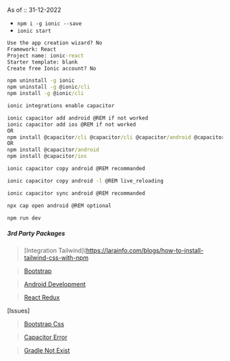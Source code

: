 As of :: 31-12-2022

- ```npm i -g ionic --save```
- ```ionic start```

```cmd
Use the app creation wizard? No
Framework: React
Project name: ionic-react
Starter template: blank
Create free Ionic account? No
```

```cmd
npm uninstall -g ionic
npm uninstall -g @ionic/cli
npm install -g @ionic/cli
```

```cmd 
ionic integrations enable capacitor
```
```cmd
ionic capacitor add android @REM if not worked
ionic capacitor add ios @REM if not worked
OR
npm install @capacitor/cli @capacitor/cli @capacitor/android @capacitor/ios
OR
npm install @capacitor/android
npm install @capacitor/ios
```
```cmd
ionic capacitor copy android @REM recommanded
```
```cmd
ionic capacitor copy android -l @REM live_reloading
```
```cmd
ionic capacitor sync android @REM recommanded
```
```cmd
npx cap open android @REM optional
```
```cmd
npm run dev
```

##### 3rd Party Packages

> [Integration Tailwind](https://larainfo.com/blogs/how-to-install-tailwind-css-with-npm

> [Bootstrap](https://getbootstrap.com/docs/4.4/getting-started/introduction/)

> [Android Development](https://ionicframework.com/docs/developing/android)

> [React Redux](https://react-redux.js.org/tutorials/quick-start)

[Issues]

> [Bootstrap Css](https://stackoverflow.com/questions/38684023/bootstrap-4-flex-grid-system-only)

> [Capacitor Error](https://stackoverflow.com/questions/67633486/an-error-occurred-while-running-subprocess-capacitor-when-creating-new-ionic-pro)

> [Gradle Not Exist](https://stackoverflow.com/questions/63267827/capacitor-settings-gradle-as-it-does-not-exist)
